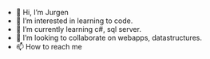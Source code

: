 - 👋 Hi, I’m Jurgen
- 👀 I’m interested in learning to code.
- 🌱 I’m currently learning c#, sql server.
- 💞️ I’m looking to collaborate on webapps, datastructures.
- 📫 How to reach me 

<!---
Jurgitaar/Jurgitaar is a ✨ special ✨ repository because its `README.md` (this file) appears on your GitHub profile.
You can click the Preview link to take a look at your changes.
--->

